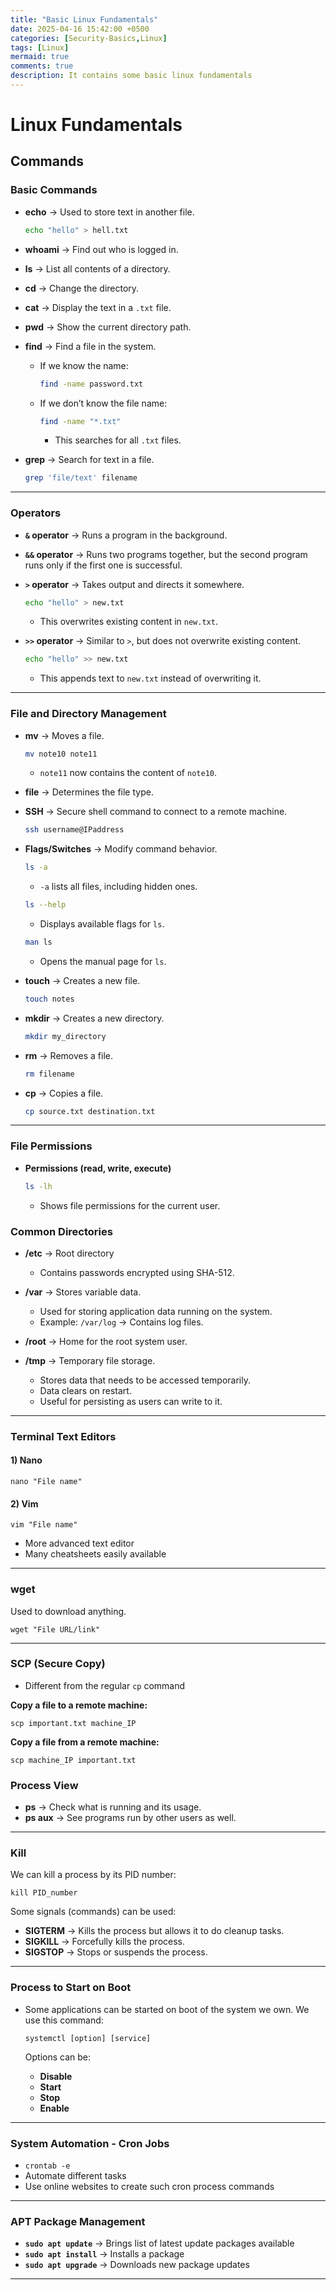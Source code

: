 ```yaml
---
title: "Basic Linux Fundamentals"
date: 2025-04-16 15:42:00 +0500
categories: [Security-Basics,Linux]
tags: [Linux]
mermaid: true
comments: true
description: It contains some basic linux fundamentals
---
```


# Linux Fundamentals

## Commands

### Basic Commands

- **echo** → Used to store text in another file.
    
    ```bash
    echo "hello" > hell.txt
    ```
    
- **whoami** → Find out who is logged in.
    
- **ls** → List all contents of a directory.
    
- **cd** → Change the directory.
    
- **cat** → Display the text in a `.txt` file.
    
- **pwd** → Show the current directory path.
    
- **find** → Find a file in the system.
    
    - If we know the name:
        
        ```bash
        find -name password.txt
        ```
        
    - If we don’t know the file name:
        
        ```bash
        find -name "*.txt"
        ```
        
        - This searches for all `.txt` files.
- **grep** → Search for text in a file.
    
    ```bash
    grep 'file/text' filename
    ```
    
---

### Operators

- **`&` operator** → Runs a program in the background.
    
- **`&&` operator** → Runs two programs together, but the second program runs only if the first one is successful.
    
- **`>` operator** → Takes output and directs it somewhere.
    
    ```bash
    echo "hello" > new.txt
    ```
    
    - This overwrites existing content in `new.txt`.
- **`>>` operator** → Similar to `>`, but does not overwrite existing content.
    
    ```bash
    echo "hello" >> new.txt
    ```
    
     - This appends text to `new.txt` instead of overwriting it.

---

### File and Directory Management

- **mv** → Moves a file.
    
    ```bash
    mv note10 note11
    ```
    
    - `note11` now contains the content of `note10`.
- **file** → Determines the file type.
    
- **SSH** → Secure shell command to connect to a remote machine.
    
    ```bash
    ssh username@IPaddress
    ```
    
- **Flags/Switches** → Modify command behavior.
    
    ```bash
    ls -a
    ```
    
    - `-a` lists all files, including hidden ones.
    
    ```bash
    ls --help
    ```
    
    - Displays available flags for `ls`.
    
    ```bash
    man ls
    ```
    
    - Opens the manual page for `ls`.
- **touch** → Creates a new file.
    
    ```bash
    touch notes
    ```
    
- **mkdir** → Creates a new directory.
    
    ```bash
    mkdir my_directory
    ```
    
- **rm** → Removes a file.
    
    ```bash
    rm filename
    ```
    
- **cp** → Copies a file.
    
    ```bash
    cp source.txt destination.txt
    ```
    
---
### File Permissions

- **Permissions (read, write, execute)**
    
    ```bash
    ls -lh
    ```
    
    - Shows file permissions for the current user.

### Common Directories

- **/etc** → Root directory
    
    - Contains passwords encrypted using SHA-512.
- **/var** → Stores variable data.
    
    - Used for storing application data running on the system.
    - Example: `/var/log` → Contains log files.
- **/root** → Home for the root system user.
    
- **/tmp** → Temporary file storage.
    
    - Stores data that needs to be accessed temporarily.
    - Data clears on restart.
    - Useful for persisting as users can write to it.

---
### **Terminal Text Editors**

#### **1) Nano**

```
nano "File name"
```

#### **2) Vim**

```
vim "File name"
```

- More advanced text editor
- Many cheatsheets easily available

---

### **wget**

Used to download anything.

```
wget "File URL/link"
```

---

### **SCP (Secure Copy)**

- Different from the regular `cp` command

**Copy a file to a remote machine:**

```
scp important.txt machine_IP
```

**Copy a file from a remote machine:**

```
scp machine_IP important.txt
```

### **Process View**

- **ps** → Check what is running and its usage.
- **ps aux** → See programs run by other users as well.

---

### **Kill**

We can kill a process by its PID number:

```
kill PID_number
```

Some signals (commands) can be used:

- **SIGTERM** → Kills the process but allows it to do cleanup tasks.
- **SIGKILL** → Forcefully kills the process.
- **SIGSTOP** → Stops or suspends the process.

---


### **Process to Start on Boot**

- Some applications can be started on boot of the system we own. We use this command:
    
    ```
    systemctl [option] [service]
    ```
    
    Options can be:
    
    - **Disable**
    - **Start**
    - **Stop**
    - **Enable**

---

### **System Automation - Cron Jobs**

- `crontab -e`
- Automate different tasks
- Use online websites to create such cron process commands

---

### **APT Package Management**

- **`sudo apt update`** → Brings list of latest update packages available
- **`sudo apt install`** → Installs a package
- **`sudo apt upgrade`** → Downloads new package updates

---
